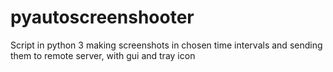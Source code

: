 # pyautoscreenshooter
Script in python 3 making screenshots in chosen time intervals and sending them to remote server, with gui and tray icon
